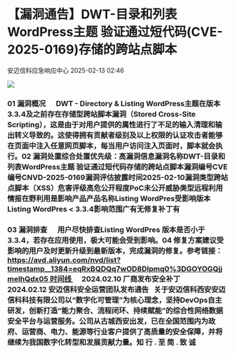 #  【漏洞通告】DWT-目录和列表WordPress主题 验证通过短代码(CVE-2025-0169)存储的跨站点脚本   
 安迈信科应急响应中心   2025-02-13 02:46  
  
![](https://mmbiz.qpic.cn/mmbiz_png/tdibEPWdubQUgErMslSgzVibGKdSFkWPTbTgu83UTXdNYm7eOxRSmuNmOjUIxdicy73wTLufCMnbs6CAsc3uicJUcg/640?wx_fmt=png "")  
### 01 漏洞概况      DWT - Directory & Listing WordPress主题在版本3.3.4及之前存在存储型跨站脚本漏洞（Stored Cross-Site Scripting），这是由于对用户提供的属性进行了不足的输入清理和输出转义导致的。这使得拥有贡献者级别及以上权限的认证攻击者能够在页面中注入任意网页脚本，每当用户访问注入页面时，脚本就会执行。02 漏洞处置综合处置优先级：高漏洞信息漏洞名称DWT-目录和列表WordPress主题 验证通过短代码存储的跨站点脚本漏洞编号CVE编号CNVD-2025-0169‍漏洞评估披露时间2025-02-10漏洞类型跨站点脚本（XSS）危害评级高危公开程度PoC未公开威胁类型远程利用情报在野利用是影响产品产品名称Listing WordPres受影响版本Listing WordPres < 3.3.4影响范围广有无修复补丁有  
### 03 漏洞排查      用户尽快排查Listing WordPres 版本是否小于3.3.4，若存在应用使用，极大可能会受到影响。04 修复方案建议受影响的用户及时更新升级到最新版本，完成漏洞的修复。参考链接：https://avd.aliyun.com/nvd/list?timestamp__1384=eqRxBQDQq7wOD8Dlpmq0%3DGOYOGQjjmeIhQdx05 时间线      2024.02.10 厂商发布安全补丁      2024.02.12 安迈信科安全运营团队发布通告   关于安迈信科西安安迈信科科技有限公司以“数字化可管理”为核心理念，坚持DevOps自主研发，创新打造“能力聚合、流程闭环、持续赋能”的综合性网络数据安全平台与运营服务。公司从古城西安出发，已在全国范围内为政府、运营商、电力、能源等行业客户提供了高质量的安全保障，并将继续为我国数字化转型和发展贡献力量。知 行 . 至 简 . 致 诚  
  
  
